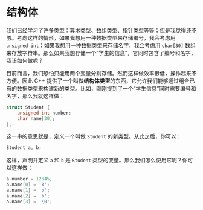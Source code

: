 # 结构体

我们已经学习了许多类型：算术类型、数组类型、指针类型等等；但是我觉得还不够。考虑这样的情形，如果我想用一种数据类型来存储编号，我会考虑用 `unsigned int`；如果我想用一种数据类型来存储名字，我会考虑用 `char[30]` 数组来存放字符串。那么如果我想存储一个“学生的信息”，它同时包含了编号和名字，我该如何做呢？

目前而言，我们恐怕只能用两个变量分别存储。然而这样做效率很低，操作起来不方便。因此 C++ 提供了一个叫做**结构体类型**的东西，它允许我们能够通过组合已有的数据类型来构建新的类型。比如，刚刚提到了一个“学生信息”同时需要编号和名字，那么我就这样做：
```cpp
struct Student {
    unsigned int number;
    char name[30];
};
```
这一串的意思就是，定义一个叫做 `Student` 的新类型。从此之后，你可以：
```cpp
Student a, b;
```
这样，声明并定义 `a` 和 `b` 是 `Student` 类型的变量。那么我们怎么使用它呢？你可以这样做：
```cpp
a.number = 12345;
a.name[0] = 'B';
a.name[1] = 'o';
a.name[2] = 'b';
a.name[3] = '\0';
```